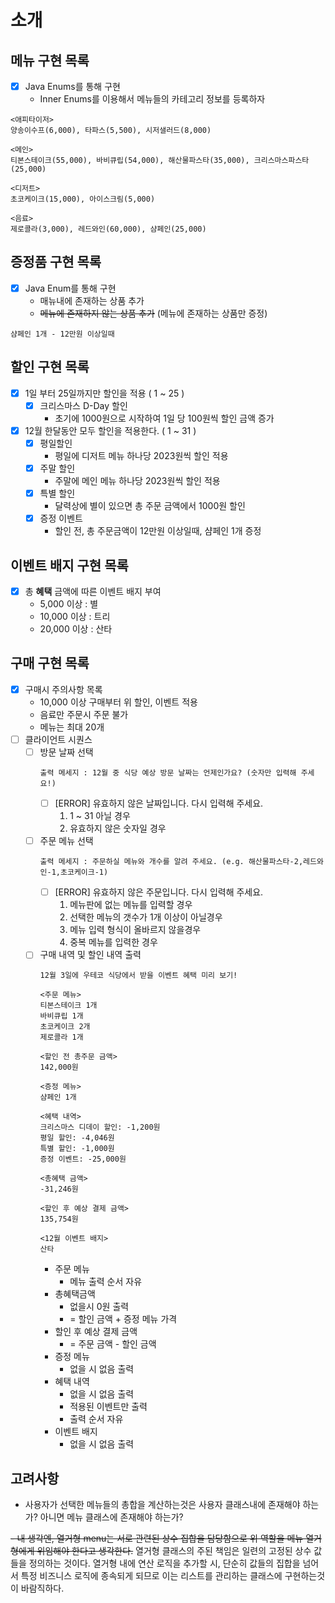 # 소개




## 메뉴 구현 목록
- [x] Java Enums를 통해 구현
  - Inner Enums를 이용해서 메뉴들의 카테고리 정보를 등록하자
```
<애피타이저>
양송이수프(6,000), 타파스(5,500), 시저샐러드(8,000)

<메인>
티본스테이크(55,000), 바비큐립(54,000), 해산물파스타(35,000), 크리스마스파스타(25,000)

<디저트>
초코케이크(15,000), 아이스크림(5,000)

<음료>
제로콜라(3,000), 레드와인(60,000), 샴페인(25,000)
```

## 증정품 구현 목록
- [x] Java Enum를 통해 구현
  - 매뉴내에 존재하는 상품 추가
  - ~~메뉴에 존재하지 않는 상품 추가~~ (메뉴에 존재하는 상품만 증정)
```
샴페인 1개 - 12만원 이상일때
```


## 할인 구현 목록
- [X] 1일 부터 25일까지만 할인을 적용 ( 1 ~ 25 )
  - [X] 크리스마스 D-Day 할인 
    - 초기에 1000원으로 시작하여 1일 당 100원씩 할인 금액 증가
- [X] 12월 한달동안 모두 할인을 적용한다. ( 1 ~ 31 )
    - [X] 평일할인
        - 평일에 디저트 메뉴 하나당 2023원씩 할인 적용
    - [X] 주말 할인
        - 주말에 메인 메뉴 하나당 2023원씩 할인 적용
    - [X] 특별 할인
        - 달력상에 별이 있으면 총 주문 금액에서 1000원 할인
    - [X] 증정 이벤트
        - 할인 전, 총 주문금액이 12만원 이상일때, 샴페인 1개 증정

## 이벤트 배지 구현 목록
- [x] 총 **혜택** 금액에 따른 이벤트 배지 부여
  - 5,000 이상 : 별
  - 10,000 이상 : 트리
  - 20,000 이상 : 산타

## 구매 구현 목록
- [X] 구매시 주의사항 목록
  - 10,000 이상 구매부터 위 할인, 이벤트 적용
  - 음료만 주문시 주문 불가
  - 메뉴는 최대 20개
- [ ] 클라이언트 시퀀스 
  - [ ] 방문 날짜 선택
    ```
    출력 메세지 : 12월 중 식당 예상 방문 날짜는 언제인가요? (숫자만 입력해 주세요!)
    ```
      - [ ] [ERROR] 유효하지 않은 날짜입니다. 다시 입력해 주세요.
        1. 1 ~ 31 아닐 경우
        2. 유효하지 않은 숫자일 경우
  - [ ] 주문 메뉴 선택
    ```
    출력 메세지 : 주문하실 메뉴와 개수를 알려 주세요. (e.g. 해산물파스타-2,레드와인-1,초코케이크-1)
    ```
      - [ ] [ERROR] 유효하지 않은 주문입니다. 다시 입력해 주세요.
        1. 메뉴판에 없는 메뉴를 입력할 경우
        2. 선택한 메뉴의 갯수가 1개 이상이 아닐경우
        3. 메뉴 입력 형식이 올바르지 않을경우
        4. 중복 메뉴를 입력한 경우
  - [ ] 구매 내역 및 할인 내역 출력
    ```
    12월 3일에 우테코 식당에서 받을 이벤트 혜택 미리 보기!

    <주문 메뉴>
    티본스테이크 1개
    바비큐립 1개
    초코케이크 2개
    제로콜라 1개

    <할인 전 총주문 금액>
    142,000원

    <증정 메뉴>
    샴페인 1개

    <혜택 내역>
    크리스마스 디데이 할인: -1,200원
    평일 할인: -4,046원
    특별 할인: -1,000원
    증정 이벤트: -25,000원

    <총혜택 금액>
    -31,246원

    <할인 후 예상 결제 금액>
    135,754원
    
    <12월 이벤트 배지>
    산타
    ```
    - 주문 메뉴 
      - 메뉴 출력 순서 자유
    - 총혜택금액 
      - 없을시 0원 출력
      - = 할인 금액 + 증정 메뉴 가격
    - 할인 후 예상 결제 금액 
      - = 주문 금액 - 할인 금액
    - 증정 메뉴 
      - 없을 시 없음 출력
    - 혜택 내역
      - 없을 시 없음 출력
      - 적용된 이벤트만 출력
      - 출력 순서 자유
    - 이벤트 배지 
      - 없을 시 없음 출력
    

## 고려사항
- 사용자가 선택한 메뉴들의 총합을 계산하는것은 
사용자 클래스내에 존재해야 하는가? 아니면 메뉴 클래스에 존재해야 하는가?

~~- 내 생각엔, 열거형 menu는 서로 관련된 상수 집합을 담당함으로 위 역할을 메뉴 열거형에게 위임해야 한다고 생각한다.~~
열거형 클래스의 주된 책임은 일련의 고정된 상수 값들을 정의하는 것이다. 열거형 내에 연산 로직을 추가할 시, 단순히 값들의 집합을 넘어서 특정 비즈니스 로직에 종속되게
되므로 이는 리스트를 관리하는 클래스에 구현하는것이 바람직하다.
